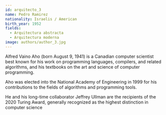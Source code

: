```yaml
---
id: arquitecto_3
name: Pedro Ramirez
nationality: Israelis / American
birth_year: 1952
fields:
  - Arquitectura abstracta
  - Arquitectura moderna
image: authors/author_3.jpg
---
```


Alfred Vaino Aho (born August 9, 1941) is a Canadian computer scientist best known for his work on programming languages, compilers, and related algorithms, and his textbooks on the art and science of computer programming.

Aho was elected into the National Academy of Engineering in 1999 for his contributions to the fields of algorithms and programming tools.

He and his long-time collaborator Jeffrey Ullman are the recipients of the 2020 Turing Award, generally recognized as the highest distinction in computer science